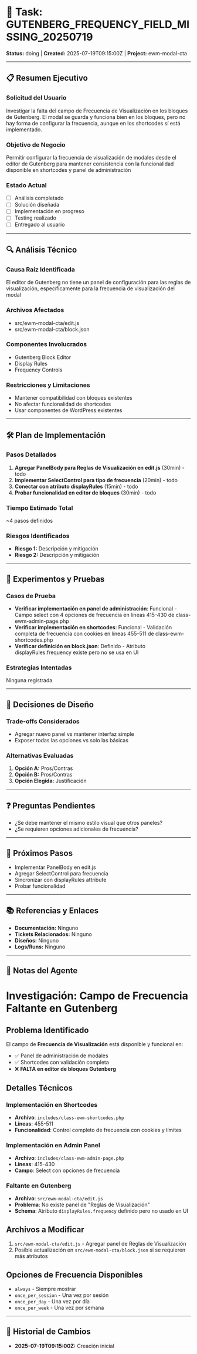 # 🎯 Task: GUTENBERG_FREQUENCY_FIELD_MISSING_20250719
**Status:** doing | **Created:** 2025-07-19T09:15:00Z | **Project:** ewm-modal-cta

---

## 📋 Resumen Ejecutivo
### Solicitud del Usuario
Investigar la falta del campo de Frecuencia de Visualización en los bloques de Gutenberg. El modal se guarda y funciona bien en los bloques, pero no hay forma de configurar la frecuencia, aunque en los shortcodes sí está implementado.

### Objetivo de Negocio
Permitir configurar la frecuencia de visualización de modales desde el editor de Gutenberg para mantener consistencia con la funcionalidad disponible en shortcodes y panel de administración

### Estado Actual
- [ ] Análisis completado
- [ ] Solución diseñada  
- [ ] Implementación en progreso
- [ ] Testing realizado
- [ ] Entregado al usuario

---

## 🔍 Análisis Técnico

### Causa Raíz Identificada
El editor de Gutenberg no tiene un panel de configuración para las reglas de visualización, específicamente para la frecuencia de visualización del modal

### Archivos Afectados
- src/ewm-modal-cta/edit.js
- src/ewm-modal-cta/block.json

### Componentes Involucrados
- Gutenberg Block Editor
- Display Rules
- Frequency Controls

### Restricciones y Limitaciones
- Mantener compatibilidad con bloques existentes
- No afectar funcionalidad de shortcodes
- Usar componentes de WordPress existentes

---

## 🛠️ Plan de Implementación

### Pasos Detallados
1. **Agregar PanelBody para Reglas de Visualización en edit.js** (30min) - todo
2. **Implementar SelectControl para tipo de frecuencia** (20min) - todo
3. **Conectar con atributo displayRules** (15min) - todo
4. **Probar funcionalidad en editor de bloques** (30min) - todo

### Tiempo Estimado Total
~4 pasos definidos

### Riesgos Identificados
- **Riesgo 1:** Descripción y mitigación
- **Riesgo 2:** Descripción y mitigación

---

## 🧪 Experimentos y Pruebas

### Casos de Prueba
- **Verificar implementación en panel de administración**: Funcional - Campo select con 4 opciones de frecuencia en líneas 415-430 de class-ewm-admin-page.php
- **Verificar implementación en shortcodes**: Funcional - Validación completa de frecuencia con cookies en líneas 455-511 de class-ewm-shortcodes.php
- **Verificar definición en block.json**: Definido - Atributo displayRules.frequency existe pero no se usa en UI

### Estrategias Intentadas
Ninguna registrada

---

## 🤔 Decisiones de Diseño

### Trade-offs Considerados
- Agregar nuevo panel vs mantener interfaz simple
- Exposer todas las opciones vs solo las básicas

### Alternativas Evaluadas
1. **Opción A:** Pros/Contras
2. **Opción B:** Pros/Contras
3. **Opción Elegida:** Justificación

---

## ❓ Preguntas Pendientes
- ¿Se debe mantener el mismo estilo visual que otros paneles?
- ¿Se requieren opciones adicionales de frecuencia?

---

## 🚀 Próximos Pasos
- Implementar PanelBody en edit.js
- Agregar SelectControl para frecuencia
- Sincronizar con displayRules attribute
- Probar funcionalidad

---

## 📚 Referencias y Enlaces
- **Documentación:** Ninguno
- **Tickets Relacionados:** Ninguno
- **Diseños:** Ninguno
- **Logs/Runs:** Ninguno

---

## 📝 Notas del Agente
# Investigación: Campo de Frecuencia Faltante en Gutenberg

## Problema Identificado
El campo de **Frecuencia de Visualización** está disponible y funcional en:
- ✅ Panel de administración de modales
- ✅ Shortcodes con validación completa
- ❌ **FALTA en editor de bloques Gutenberg**

## Detalles Técnicos

### Implementación en Shortcodes
- **Archivo**: `includes/class-ewm-shortcodes.php`
- **Líneas**: 455-511
- **Funcionalidad**: Control completo de frecuencia con cookies y límites

### Implementación en Admin Panel  
- **Archivo**: `includes/class-ewm-admin-page.php`
- **Líneas**: 415-430
- **Campo**: Select con opciones de frecuencia

### Faltante en Gutenberg
- **Archivo**: `src/ewm-modal-cta/edit.js`
- **Problema**: No existe panel de "Reglas de Visualización"
- **Schema**: Atributo `displayRules.frequency` definido pero no usado en UI

## Archivos a Modificar
1. `src/ewm-modal-cta/edit.js` - Agregar panel de Reglas de Visualización
2. Posible actualización en `src/ewm-modal-cta/block.json` si se requieren más atributos

## Opciones de Frecuencia Disponibles
- `always` - Siempre mostrar
- `once_per_session` - Una vez por sesión  
- `once_per_day` - Una vez por día
- `once_per_week` - Una vez por semana

---

## 🔄 Historial de Cambios
- **2025-07-19T09:15:00Z:** Creación inicial
<!-- El agente puede añadir entradas cuando actualice la memoria -->
